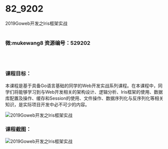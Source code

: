 # 82_9202
2019Goweb开发之Iris框架实战
<br/></br>
<h3>微:mukewang8 资源编号：529202</h3>
<br/></br>
<h3>课程目标：</h3>
<p>本课程是基于具备Go语言基础的同学的Web开发实战系列课程。在本课程中，同学们将能够学习到与Web开发相关的架构设计、逻辑分析、Iris框架的使用、数据库配置及操作、缓存和Session的使用、文件操作、数据序列化与反序列化等相关知识，是实际项目开发中必不可少的内容。</p>
<p><img src="https://www.ko996.com/wp-content/uploads/img/2019/12/356-21-300x169.jpg" alt="2019Goweb开发之Iris框架实战"></p>
<h3>课程截图：</h3>
<p><img src="https://www.ko996.com/wp-content/uploads/img/2019/12/11111-24.jpg" alt="2019Goweb开发之Iris框架实战"></p>
<p>&nbsp;</p>
